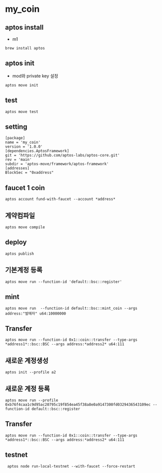# my_coin

## aptos install

- m1

```
brew install aptos
```

## aptos init

- mod와 private key 설정

```
aptos move init
```

## test

```
aptos move test
```

## setting

```
[package]
name = 'my_coin'
version = '1.0.0'
[dependencies.AptosFramework]
git = 'https://github.com/aptos-labs/aptos-core.git'
rev = 'main'
subdir = 'aptos-move/framework/aptos-framework'
[addresses]
BlockSec = "0xaddress"
```

##

## faucet 1 coin

```
aptos account fund-with-faucet --account *address*
```

## 계약컴파일

```
aptos move compile
```

## deploy

```
aptos publish

```

## 기본계정 등록

```
aptos move run --function-id 'default::bsc::register'
```

## mint

```
aptos move run  --function-id default::bsc::mint_coin --args address:"발매자" u64:10000000
```

## Transfer

```
aptos move run --function-id 0x1::coin::transfer --type-args *address1*::bsc::BSC --args address:*address2* u64:111
```

## 새로운 계정생성

```
aptos init --profile a2
```

## 새로운 계정 등록

```
aptos move run --profile 0xb76f4caa1c9d95ac20795c19f854ea45f38a8e0a9147300fd0329436543109ec --function-id default::bsc::register
```

## Transfer

```
aptos move run --function-id 0x1::coin::transfer --type-args *address1*::bsc::BSC --args address:*address2* u64:111
```

## testnet

```
 aptos node run-local-testnet --with-faucet --force-restart
```

